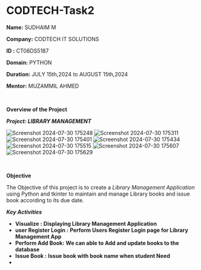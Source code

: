 # CODTECH-Task2


**Name:** SUDHAIM M

**Company:** CODTECH IT SOLUTIONS

**ID :** CT08DS5187 

**Domain:** PYTHON

**Duration:** JULY 15th,2024 to AUGUST 15th,2024

**Mentor:** MUZAMMIL AHMED

<br>


****Overview of the Project****


***Project: LIBRARY MANAGEMENT***


![Screenshot 2024-07-30 175248](https://github.com/user-attachments/assets/eaee6837-613d-4d56-ad63-67f46d030acf)
![Screenshot 2024-07-30 175311](https://github.com/user-attachments/assets/f4227cfe-1fc0-481d-a82c-9c012ce229cd)
![Screenshot 2024-07-30 175401](https://github.com/user-attachments/assets/6dce5353-162e-4a50-b6eb-4d09f74fa414)
![Screenshot 2024-07-30 175434](https://github.com/user-attachments/assets/c261465a-473d-44af-9d49-e7fd9582d359)
![Screenshot 2024-07-30 175515](https://github.com/user-attachments/assets/46739737-9e02-4048-be66-89a4a106e676)
![Screenshot 2024-07-30 175607](https://github.com/user-attachments/assets/7556b255-8b16-4d66-8434-9fbb54d591bd)
![Screenshot 2024-07-30 175629](https://github.com/user-attachments/assets/265b1e3e-85be-4320-9cb1-c31f23905c0d)






<br>

**Objective**
<br>

The Objective of this project is to create a *Library Management Application* using Python  and  tkinter to maintain and manage Library books and issue book according to its due date.
<br>

***Key Activities***

- **Visualize :** **Displaying Library Management Application**
- **user Register Login :** **Perform Users Register Login page for Library Management App**
- **Perform Add Book:** **We can able to Add and update books to the database**
- **Issue Book :** **Issue book with book name when student Need**
- 


<br>
